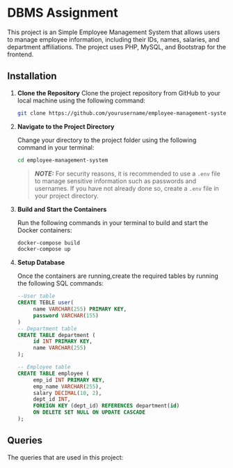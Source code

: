 # DBMS Assignment

This project is an Simple Employee Management System that allows users to manage employee information, including their IDs, names, salaries, and department affiliations. The project uses PHP, MySQL, and Bootstrap for the frontend.

## Installation

1. **Clone the Repository**
   Clone the project repository from GitHub to your local machine using the following command:
   ```bash
   git clone https://github.com/yourusername/employee-management-system.git
   ```
2. **Navigate to the Project Directory**

   Change your directory to the project folder using the following command in your terminal:

   ```bash
   cd employee-management-system
   ```

   > **_NOTE:_** For security reasons, it is recommended to use a `.env` file to manage sensitive information such as passwords and usernames. If you have not already done so, create a `.env` file in your project directory.

3. **Build and Start the Containers**

   Run the following commands in your terminal to build and start the Docker containers:

   ```bash
   docker-compose build
   docker-compose up
   ```

4. **Setup Database**

   Once the containers are running,create the required tables by running the following SQL commands:

   ```sql
   --User table
   CREATE TEBLE user(
        name VARCHAR(255) PRIMARY KEY,
        password VARCHAR(155)
   )
   -- Department table
   CREATE TABLE department (
        id INT PRIMARY KEY,
        name VARCHAR(255)
   );

   -- Employee table
   CREATE TABLE employee (
        emp_id INT PRIMARY KEY,
        emp_name VARCHAR(255),
        salary DECIMAL(10, 2),
        dept_id INT,
        FOREIGN KEY (dept_id) REFERENCES department(id)
        ON DELETE SET NULL ON UPDATE CASCADE
   );
   ```

## Queries
The queries that are used in this project:
